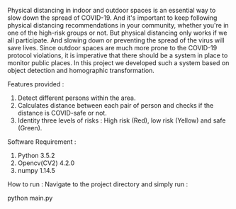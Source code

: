 Physical distancing in indoor and outdoor spaces is an essential way to slow down the spread of COVID-19. And it's important to keep following physical distancing recommendations in your community, whether you're in one of the high-risk groups or not. But physical distancing only works if we all participate. And slowing down or preventing the spread of the virus will save lives. Since outdoor spaces are much more prone to the COVID-19 protocol violations, it is imperative that there should be a system in place to monitor public places. In this project we developed such a system based on object detection and homographic transformation.

Features provided :

1. Detect different persons within the area.
2. Calculates distance between each pair of person and checks if the distance is COVID-safe or not.
3. Identity three levels of risks : High risk (Red), low risk (Yellow) and safe (Green).

Software Requirement :

1. Python 3.5.2
2. Opencv(CV2) 4.2.0
3. numpy 1.14.5

How to run :
Navigate to the project directory and simply run :

python main.py
